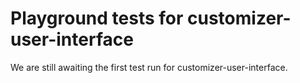 # Playground tests for customizer-user-interface
We are still awaiting the first test run for customizer-user-interface.
